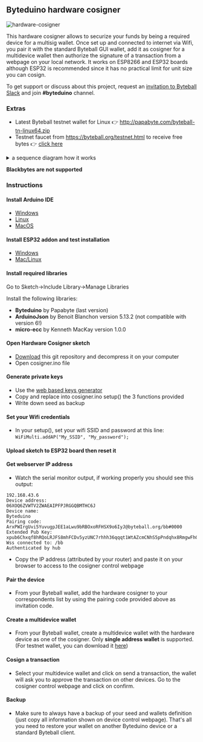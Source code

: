 ## Byteduino hardware cosigner

![hardware-cosigner](https://reho.st/preview/self/63427e1cfb0a3e09455ec07a4e874ea4f77757f3.jpg)

This hardware cosigner allows to securize your funds by being a required device for a multisig wallet. Once set up and connected to internet via Wifi, you pair it with the standard Byteball GUI wallet, add it as cosigner for a multidevice wallet then authorize the signature of a transaction from a webpage on your local network. 
It works on ESP8266 and ESP32 boards although ESP32 is recommended since it has no practical limit for unit size you can cosign.

To get support or discuss about this project, request an [invitation to Byteball Slack](http://slack.byteball.org/) and join **#byteduino** channel.

### Extras

- Latest Byteball testnet wallet for Linux 👉 http://papabyte.com/byteball-tn-linux64.zip
- Testnet faucet from https://byteball.org/testnet.html to receive free bytes 👉 [click here](byteball-tn:AxBxXDnPOzE/AxLHmidAjwLPFtQ6dK3k70zM0yKVeDzC@byteball.org/bb-test#0000)
<details><summary>a sequence diagram how it works</summary>

copy-paste this on https://mermaidjs.github.io/mermaid-live-editor
```mermaid
sequenceDiagram
  participant wb as Web Browser
  participant uC as Microcontroller (µC)
  participant bb as Byteball DAG

  Note over uC: power on or <br> press RST button
  uC->>uC: connecting to AP
  Note over uC: print device IP
  Note over uC: start webserver

  uC->>+bb: REQ [wss://] CONNECTION
  bb->>-uC: CONNECTED
  Note over uC,bb: wss://byteball.org/bb-test

  Note over uC: print wallet info

  Note over wb: open µC IP Address

  loop client.connected() == true
    wb->>+uC: GET /* (not contain favico)
    uC->>-wb: get full web page

    wb->>+uC: GET /device_infos.json
    uC->>bb: 
    bb->>uC: 
    uC->>-wb: µC wallet info

    wb->>+uC: GET /paired_devices.json
    uC->>bb: 
    bb->>uC: 
    uC->>-wb: desktop/mobile wallet info

    wb->>+uC: GET /wallets.json
    uC->>bb: 
    bb->>uC: 
    uC->>-wb: single address wallet info

    Note over wb,uC: ---->>-----polling every 2s---->>-----
    loop browser tab with µC IP Address is open
      wb->>+uC: GET /ongoing_signature.json
      uC->>bb: 
      bb->>uC: 
      alt no sign request
        uC->>wb: {}
      else there is a sign request
        uC->>-wb: info of cosigned request

        Note right of wb: button appeared
        alt click "Sign"
          wb->>+uC: POST /confirm_signature
          uC->>-bb: acceptToSign(textToSign)
          Note over uC: print<br>"confirm signature"
        else click "Deny"
          wb->>+uC: POST /refuse_signature
          uC->>-bb: refuseTosign(textToSign)
          Note over uC: print<br>"deny signature"
        end
      end
    end
  end
```
</details>

**Blackbytes are not supported**

### Instructions

#### Install Arduino IDE
- [Windows](https://www.arduino.cc/en/Guide/Windows)
- [Linux](https://www.arduino.cc/en/Guide/Linux)
- [MacOS](https://www.arduino.cc/en/Guide/MacOSX)

#### Install ESP32 addon and test installation
- [Windows](https://randomnerdtutorials.com/installing-the-esp32-board-in-arduino-ide-windows-instructions/)
- [Mac/Linux](https://randomnerdtutorials.com/installing-the-esp32-board-in-arduino-ide-mac-and-linux-instructions/)

#### Install required libraries
Go to Sketch->Include Library->Manage Libraries

Install the following libraries:
- **Byteduino** by Papabyte (last version)
- **ArduinoJson** by Benoit Blanchon version 5.13.2 (not compatible with version 6!)
- **micro-ecc** by Kenneth MacKay version 1.0.0

#### Open Hardware Cosigner sketch
- [Download](https://github.com/Papabyte/Hardware-cosigner/archive/master.zip) this git repository and decompress it on your computer
- Open cosigner.ino file 

#### Generate private keys
- Use the [web based keys generator](http://papabyte.github.io/byteduino-keys-generator)
- Copy and replace into cosigner.ino setup() the 3 functions provided
- Write down seed as backup

#### Set your Wifi credentials
- In your setup(), set your wifi SSID and password at this line: `WiFiMulti.addAP("My_SSID", "My_password");`

#### Upload sketch to ESP32 board then reset it

#### Get webserver IP address
- Watch the serial monitor output, if working properly you should see this output:
```
192.168.43.6
Device address: 
06XOQ6ZVWTV2ZWAEAIPFPJRGGQBMTHC6J
Device name: 
Byteduino
Pairing code: 
ArxPWIrgUvi5YuvugpJEE1aLwu9bRBOxoRFHSX9o6IyJ@byteball.org/bb#0000
Extended Pub Key:
xpub6Chxqf8hRQoLRJFS8mhFCDv5yzUNC7rhhh36qqqt1WtAZcmCNhS5pPndqhx8RmgwFhGPa9FYq3iTXNBkYdkrAKJxa7qnahnAvCzKW5dnfJn
Wss connected to: /bb
Authenticated by hub
```
- Copy the IP address (attributed by your router) and paste it on your browser to access to the cosigner control webpage

#### Pair the device
- From your Byteball wallet, add the hardware cosigner to your correspondents list by using the pairing code provided above as invitation code.

#### Create a multidevice wallet
- From your Byteball wallet, create a multidevice wallet with the hardware device as one of the cosigner. Only **single address wallet** is supported. (For testnet wallet, you can download it [here](http://papabyte.com/byteball-tn-linux64.zip))

#### Cosign a transaction
- Select your multidevice wallet and click on send a transaction, the wallet will ask you to approve the transaction on other devices. Go to the cosigner control webpage and click on confirm.

#### Backup
- Make sure to always have a backup of your seed and wallets definition (just copy all information shown on device control webpage). That's all you need to restore your wallet on another Byteduino device or a standard Byteball client.